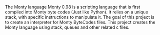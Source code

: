 The Monty language
Monty 0.98 is a scripting language that is first 
compiled into Monty byte codes (Just like Python). 
It relies on a unique stack, with specific instructions to manipulate it.
The goal of this project is to create an interpreter for Monty ByteCodes files.
This project creates the Monty language using stack, queues and other related c files.
